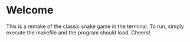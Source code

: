 # Welcome
This is a remake of the classic snake game in the terminal.
To run, simply execute the makefile and the program should load.
Cheers!
